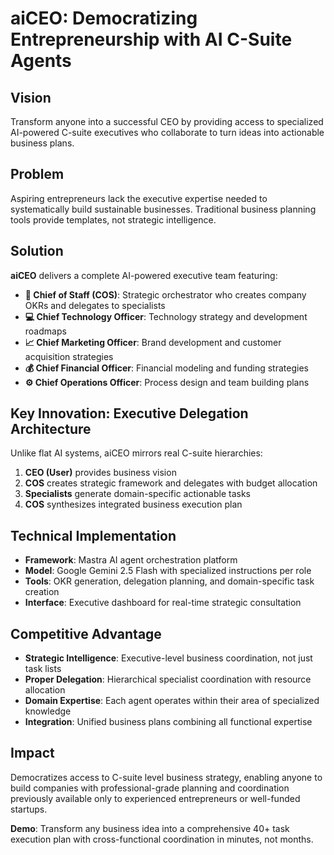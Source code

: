 # aiCEO: Democratizing Entrepreneurship with AI C-Suite Agents

## Vision
Transform anyone into a successful CEO by providing access to specialized AI-powered C-suite executives who collaborate to turn ideas into actionable business plans.

## Problem
Aspiring entrepreneurs lack the executive expertise needed to systematically build sustainable businesses. Traditional business planning tools provide templates, not strategic intelligence.

## Solution
**aiCEO** delivers a complete AI-powered executive team featuring:

- **🎯 Chief of Staff (COS)**: Strategic orchestrator who creates company OKRs and delegates to specialists
- **💻 Chief Technology Officer**: Technology strategy and development roadmaps  
- **📈 Chief Marketing Officer**: Brand development and customer acquisition strategies
- **💰 Chief Financial Officer**: Financial modeling and funding strategies
- **⚙️ Chief Operations Officer**: Process design and team building plans

## Key Innovation: Executive Delegation Architecture
Unlike flat AI systems, aiCEO mirrors real C-suite hierarchies:

1. **CEO (User)** provides business vision
2. **COS** creates strategic framework and delegates with budget allocation
3. **Specialists** generate domain-specific actionable tasks 
4. **COS** synthesizes integrated business execution plan

## Technical Implementation
- **Framework**: Mastra AI agent orchestration platform
- **Model**: Google Gemini 2.5 Flash with specialized instructions per role
- **Tools**: OKR generation, delegation planning, and domain-specific task creation
- **Interface**: Executive dashboard for real-time strategic consultation

## Competitive Advantage
- **Strategic Intelligence**: Executive-level business coordination, not just task lists
- **Proper Delegation**: Hierarchical specialist coordination with resource allocation
- **Domain Expertise**: Each agent operates within their area of specialized knowledge
- **Integration**: Unified business plans combining all functional expertise

## Impact
Democratizes access to C-suite level business strategy, enabling anyone to build companies with professional-grade planning and coordination previously available only to experienced entrepreneurs or well-funded startups.

**Demo**: Transform any business idea into a comprehensive 40+ task execution plan with cross-functional coordination in minutes, not months. 